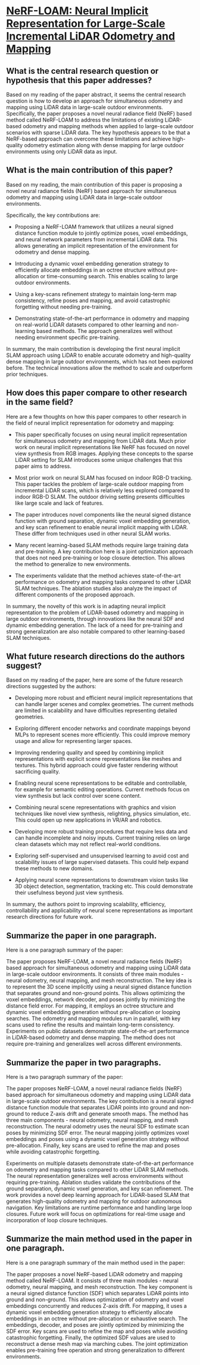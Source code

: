 # [NeRF-LOAM: Neural Implicit Representation for Large-Scale Incremental   LiDAR Odometry and Mapping](https://arxiv.org/abs/2303.10709)

## What is the central research question or hypothesis that this paper addresses?

 Based on my reading of the paper abstract, it seems the central research question is how to develop an approach for simultaneous odometry and mapping using LiDAR data in large-scale outdoor environments. Specifically, the paper proposes a novel neural radiance field (NeRF) based method called NeRF-LOAM to address the limitations of existing LiDAR-based odometry and mapping methods when applied to large-scale outdoor scenarios with sparse LiDAR data. The key hypothesis appears to be that a NeRF-based approach can overcome these limitations and achieve high-quality odometry estimation along with dense mapping for large outdoor environments using only LiDAR data as input.


## What is the main contribution of this paper?

 Based on my reading, the main contribution of this paper is proposing a novel neural radiance fields (NeRF) based approach for simultaneous odometry and mapping using LiDAR data in large-scale outdoor environments. 

Specifically, the key contributions are:

- Proposing a NeRF-LOAM framework that utilizes a neural signed distance function module to jointly optimize poses, voxel embeddings, and neural network parameters from incremental LiDAR data. This allows generating an implicit representation of the environment for odometry and dense mapping.

- Introducing a dynamic voxel embedding generation strategy to efficiently allocate embeddings in an octree structure without pre-allocation or time-consuming search. This enables scaling to large outdoor environments. 

- Using a key-scans refinement strategy to maintain long-term map consistency, refine poses and mapping, and avoid catastrophic forgetting without needing pre-training.

- Demonstrating state-of-the-art performance in odometry and mapping on real-world LiDAR datasets compared to other learning and non-learning based methods. The approach generalizes well without needing environment specific pre-training.

In summary, the main contribution is developing the first neural implicit SLAM approach using LiDAR to enable accurate odometry and high-quality dense mapping in large outdoor environments, which has not been explored before. The technical innovations allow the method to scale and outperform prior techniques.


## How does this paper compare to other research in the same field?

 Here are a few thoughts on how this paper compares to other research in the field of neural implicit representation for odometry and mapping:

- This paper specifically focuses on using neural implicit representation for simultaneous odometry and mapping from LiDAR data. Much prior work on neural implicit representations like NeRF has focused on novel view synthesis from RGB images. Applying these concepts to the sparse LiDAR setting for SLAM introduces some unique challenges that this paper aims to address.

- Most prior work on neural SLAM has focused on indoor RGB-D tracking. This paper tackles the problem of large-scale outdoor mapping from incremental LiDAR scans, which is relatively less explored compared to indoor RGB-D SLAM. The outdoor driving setting presents difficulties like large scale and lack of features.

- The paper introduces novel components like the neural signed distance function with ground separation, dynamic voxel embedding generation, and key scan refinement to enable neural implicit mapping with LiDAR. These differ from techniques used in other neural SLAM works.

- Many recent learning-based SLAM methods require large training data and pre-training. A key contribution here is a joint optimization approach that does not need pre-training or loop closure detection. This allows the method to generalize to new environments.

- The experiments validate that the method achieves state-of-the-art performance on odometry and mapping tasks compared to other LiDAR SLAM techniques. The ablation studies also analyze the impact of different components of the proposed approach.

In summary, the novelty of this work is in adapting neural implicit representation to the problem of LiDAR-based odometry and mapping in large outdoor environments, through innovations like the neural SDF and dynamic embedding generation. The lack of a need for pre-training and strong generalization are also notable compared to other learning-based SLAM techniques.


## What future research directions do the authors suggest?

 Based on my reading of the paper, here are some of the future research directions suggested by the authors:

- Developing more robust and efficient neural implicit representations that can handle larger scenes and complex geometries. The current methods are limited in scalability and have difficulties representing detailed geometries.

- Exploring different encoder networks and coordinate mappings beyond MLPs to represent scenes more efficiently. This could improve memory usage and allow for representing larger spaces. 

- Improving rendering quality and speed by combining implicit representations with explicit scene representations like meshes and textures. This hybrid approach could give faster rendering without sacrificing quality.

- Enabling neural scene representations to be editable and controllable, for example for semantic editing operations. Current methods focus on view synthesis but lack control over scene content. 

- Combining neural scene representations with graphics and vision techniques like novel view synthesis, relighting, physics simulation, etc. This could open up new applications in VR/AR and robotics.

- Developing more robust training procedures that require less data and can handle incomplete and noisy inputs. Current training relies on large clean datasets which may not reflect real-world conditions.

- Exploring self-supervised and unsupervised learning to avoid cost and scalability issues of large supervised datasets. This could help expand these methods to new domains.

- Applying neural scene representations to downstream vision tasks like 3D object detection, segmentation, tracking etc. This could demonstrate their usefulness beyond just view synthesis.

In summary, the authors point to improving scalability, efficiency, controllability and applicability of neural scene representations as important research directions for future work.


## Summarize the paper in one paragraph.

 Here is a one paragraph summary of the paper:

The paper proposes NeRF-LOAM, a novel neural radiance fields (NeRF) based approach for simultaneous odometry and mapping using LiDAR data in large-scale outdoor environments. It consists of three main modules - neural odometry, neural mapping, and mesh reconstruction. The key idea is to represent the 3D scene implicitly using a neural signed distance function that separates ground and non-ground points. This allows optimizing the voxel embeddings, network decoder, and poses jointly by minimizing the distance field error. For mapping, it employs an octree structure and dynamic voxel embedding generation without pre-allocation or looping searches. The odometry and mapping modules run in parallel, with key scans used to refine the results and maintain long-term consistency. Experiments on public datasets demonstrate state-of-the-art performance in LiDAR-based odometry and dense mapping. The method does not require pre-training and generalizes well across different environments.


## Summarize the paper in two paragraphs.

 Here is a two paragraph summary of the paper:

The paper proposes NeRF-LOAM, a novel neural radiance fields (NeRF) based approach for simultaneous odometry and mapping using LiDAR data in large-scale outdoor environments. The key contribution is a neural signed distance function module that separates LiDAR points into ground and non-ground to reduce Z-axis drift and generate smooth maps. The method has three main components - neural odometry, neural mapping, and mesh reconstruction. The neural odometry uses the neural SDF to estimate scan poses by minimizing SDF error. The neural mapping jointly optimizes voxel embeddings and poses using a dynamic voxel generation strategy without pre-allocation. Finally, key scans are used to refine the map and poses while avoiding catastrophic forgetting. 

Experiments on multiple datasets demonstrate state-of-the-art performance on odometry and mapping tasks compared to other LiDAR SLAM methods. The neural representation generalizes well across environments without requiring pre-training. Ablation studies validate the contributions of the ground separation, dynamic voxel generation, and key scan refinement. The work provides a novel deep learning approach for LiDAR-based SLAM that generates high-quality odometry and mapping for outdoor autonomous navigation. Key limitations are runtime performance and handling large loop closures. Future work will focus on optimizations for real-time usage and incorporation of loop closure techniques.


## Summarize the main method used in the paper in one paragraph.

 Here is a one paragraph summary of the main method used in the paper:

The paper proposes a novel NeRF-based LiDAR odometry and mapping method called NeRF-LOAM. It consists of three main modules - neural odometry, neural mapping, and mesh reconstruction. The key component is a neural signed distance function (SDF) which separates LiDAR points into ground and non-ground. This allows optimization of odometry and voxel embeddings concurrently and reduces Z-axis drift. For mapping, it uses a dynamic voxel embedding generation strategy to efficiently allocate embeddings in an octree without pre-allocation or exhaustive search. The embeddings, decoder, and poses are jointly optimized by minimizing the SDF error. Key scans are used to refine the map and poses while avoiding catastrophic forgetting. Finally, the optimized SDF values are used to reconstruct a dense mesh map via marching cubes. The joint optimization enables pre-training free operation and strong generalization to different environments.
